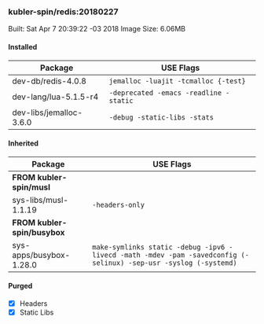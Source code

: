### kubler-spin/redis:20180227

Built: Sat Apr  7 20:39:22 -03 2018
Image Size: 6.06MB

#### Installed
Package | USE Flags
--------|----------
dev-db/redis-4.0.8 | `jemalloc -luajit -tcmalloc {-test}`
dev-lang/lua-5.1.5-r4 | `-deprecated -emacs -readline -static`
dev-libs/jemalloc-3.6.0 | `-debug -static-libs -stats`
#### Inherited
Package | USE Flags
--------|----------
**FROM kubler-spin/musl** |
sys-libs/musl-1.1.19 | `-headers-only`
**FROM kubler-spin/busybox** |
sys-apps/busybox-1.28.0 | `make-symlinks static -debug -ipv6 -livecd -math -mdev -pam -savedconfig (-selinux) -sep-usr -syslog (-systemd)`
#### Purged
- [x] Headers
- [x] Static Libs
